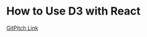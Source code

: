# How to Use D3 with React

[GitPitch Link](https://gitpitch.com/YuCJ/all-my-pitches?p=d3-with-react&t=night)